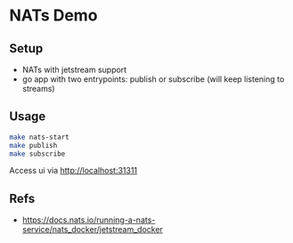 # NATs Demo

## Setup

- NATs with jetstream support
- go app with two entrypoints: publish or subscribe (will keep listening to streams)

## Usage

```bash
make nats-start
make publish
make subscribe
```

Access ui via <http://localhost:31311>

## Refs

- <https://docs.nats.io/running-a-nats-service/nats_docker/jetstream_docker>

